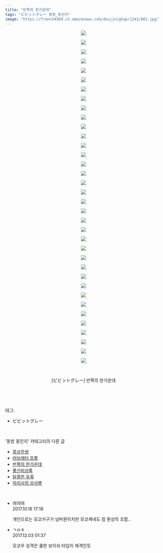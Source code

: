 ```yaml
---
title: "반쪽의 한가운데"
tags: "ビビットグレー 동방_동인지"
image: "https://franch4569.s3.amazonaws.com/doujin/ghap/1241/001.jpg"
---
```

<div class="article">
<p style="text-align: center; clear: none; float: none;"><img src="{{ site.imgserver2 }}/ghap/1241/001.jpg"/></p>
<p style="text-align: center; clear: none; float: none;"><img src="{{ site.imgserver2 }}/ghap/1241/002.jpg"/></p>
<p style="text-align: center; clear: none; float: none;"><img src="{{ site.imgserver2 }}/ghap/1241/003.jpg"/></p>
<p style="text-align: center; clear: none; float: none;"><img src="{{ site.imgserver2 }}/ghap/1241/004.jpg"/></p>
<p style="text-align: center; clear: none; float: none;"><img src="{{ site.imgserver2 }}/ghap/1241/005.jpg"/></p>
<p style="text-align: center; clear: none; float: none;"><img src="{{ site.imgserver2 }}/ghap/1241/006.jpg"/></p>
<p style="text-align: center; clear: none; float: none;"><img src="{{ site.imgserver2 }}/ghap/1241/007.jpg"/></p>
<p style="text-align: center; clear: none; float: none;"><img src="{{ site.imgserver2 }}/ghap/1241/008.jpg"/></p>
<p style="text-align: center; clear: none; float: none;"><img src="{{ site.imgserver2 }}/ghap/1241/009.jpg"/></p>
<p style="text-align: center; clear: none; float: none;"><img src="{{ site.imgserver2 }}/ghap/1241/010.jpg"/></p>
<p style="text-align: center; clear: none; float: none;"><img src="{{ site.imgserver2 }}/ghap/1241/011.jpg"/></p>
<p style="text-align: center; clear: none; float: none;"><img src="{{ site.imgserver2 }}/ghap/1241/012.jpg"/></p>
<p style="text-align: center; clear: none; float: none;"><img src="{{ site.imgserver2 }}/ghap/1241/013.jpg"/></p>
<p style="text-align: center; clear: none; float: none;"><img src="{{ site.imgserver2 }}/ghap/1241/014.jpg"/></p>
<p style="text-align: center; clear: none; float: none;"><img src="{{ site.imgserver2 }}/ghap/1241/015.jpg"/></p>
<p style="text-align: center; clear: none; float: none;"><img src="{{ site.imgserver2 }}/ghap/1241/016.jpg"/></p>
<p style="text-align: center; clear: none; float: none;"><img src="{{ site.imgserver2 }}/ghap/1241/017.jpg"/></p>
<p style="text-align: center; clear: none; float: none;"><img src="{{ site.imgserver2 }}/ghap/1241/018.jpg"/></p>
<p style="text-align: center; clear: none; float: none;"><img src="{{ site.imgserver2 }}/ghap/1241/019.jpg"/></p>
<p style="text-align: center; clear: none; float: none;"><img src="{{ site.imgserver2 }}/ghap/1241/020.jpg"/></p>
<p style="text-align: center; clear: none; float: none;"><img src="{{ site.imgserver2 }}/ghap/1241/021.jpg"/></p>
<p style="text-align: center; clear: none; float: none;"><img src="{{ site.imgserver2 }}/ghap/1241/022.jpg"/></p>
<p style="text-align: center; clear: none; float: none;"><img src="{{ site.imgserver2 }}/ghap/1241/023.jpg"/></p>
<p style="text-align: center; clear: none; float: none;"><img src="{{ site.imgserver2 }}/ghap/1241/024.jpg"/></p>
<p style="text-align: center; clear: none; float: none;"><img src="{{ site.imgserver2 }}/ghap/1241/025.jpg"/></p>
<p style="text-align: center; clear: none; float: none;"><img src="{{ site.imgserver2 }}/ghap/1241/026.jpg"/></p>
<p style="text-align: center; clear: none; float: none;"><img src="{{ site.imgserver2 }}/ghap/1241/027.jpg"/></p>
<p style="text-align: center; clear: none; float: none;"><img src="{{ site.imgserver2 }}/ghap/1241/028.jpg"/></p>
<p style="text-align: center; clear: none; float: none;"><img src="{{ site.imgserver2 }}/ghap/1241/029.jpg"/></p>
<p style="text-align: center; clear: none; float: none;"><img src="{{ site.imgserver2 }}/ghap/1241/030.jpg"/></p>
<p style="text-align: center; clear: none; float: none;"><img src="{{ site.imgserver2 }}/ghap/1241/031.jpg"/></p>
<p style="text-align: center; clear: none; float: none;"><img src="{{ site.imgserver2 }}/ghap/1241/032.jpg"/></p>
<p style="text-align: center; clear: none; float: none;"><img src="{{ site.imgserver2 }}/ghap/1241/033.jpg"/></p>
<p style="text-align: center; clear: none; float: none;"><img src="{{ site.imgserver2 }}/ghap/1241/034.jpg"/></p>
<p style="text-align: center; clear: none; float: none;"><img src="{{ site.imgserver2 }}/ghap/1241/035.jpg"/></p>
<p style="text-align: center; clear: none; float: none;"><img src="{{ site.imgserver2 }}/ghap/1241/036.jpg"/></p>
<p style="text-align: center; clear: none; float: none;"><br/></p>
<p style="text-align: center; clear: none; float: none;">[ビビットグレー] 반쪽의 한가운데</p>
<p><br/></p>
</div><br/>
<div class="tagTrail">
<p>태그: </p>
<ul>
<li>ビビットグレー</li>
</ul>
</div><br/>
<div class="another">
<p>'동방 동인지' 카테고리의 다른 글</p>
<ul>
<li><a href="/ghap_1243">몽상무쌍</a></li>
<li><a href="/ghap_1242">러브레터 프롬</a></li>
<li><a href="/ghap_1241">반쪽의 한가운데</a></li>
<li><a href="/ghap_1240">풍신비상록</a></li>
<li><a href="/ghap_1238">달콤한 유혹</a></li>
<li><a href="/ghap_1237">마리사의 상사병</a></li>
</ul>
</div><br/>
<div class="cb_module cb_fluid">
<div class="cb_wrt cb_profile">
<div class="comment">
<ul>
<li class="cb_thumb_off" id="comment15106844">
<div class="cb_comment_area">
<div class="cb_info_area">
<div class="cb_section">
<span class="cb_nick_name">여야여</span>
</div>
<div class="cb_section">
<span class="cb_date">2017.10.16 17:18 </span>
</div>
</div>
<div class="cb_dsc_comment">
<p class="cb_dsc">
											개인으로는 모코카구가 넘버원이지만 모코케네도 참 환상의 조합..
										</p>
</div>
</div></li>
<li class="cb_thumb_off" id="comment15143309">
<div class="cb_comment_area">
<div class="cb_info_area">
<div class="cb_section">
<span class="cb_nick_name">ㄱㅁㅎ</span>
</div>
<div class="cb_section">
<span class="cb_date">2017.12.03 01:37 </span>
</div>
</div>
<div class="cb_dsc_comment">
<p class="cb_dsc">
											모코우 성격은 쿨한 보이쉬 타입이 제격인듯
										</p>
</div>
</div></li>
</ul>
</div>
</div><!-- commentList close -->
</div><br/>
